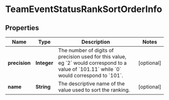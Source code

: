 

# TeamEventStatusRankSortOrderInfo

## Properties

Name | Type | Description | Notes
------------ | ------------- | ------------- | -------------
**precision** | **Integer** | The number of digits of precision used for this value, eg &#x60;2&#x60; would correspond to a value of &#x60;101.11&#x60; while &#x60;0&#x60; would correspond to &#x60;101&#x60;. |  [optional]
**name** | **String** | The descriptive name of the value used to sort the ranking. |  [optional]



